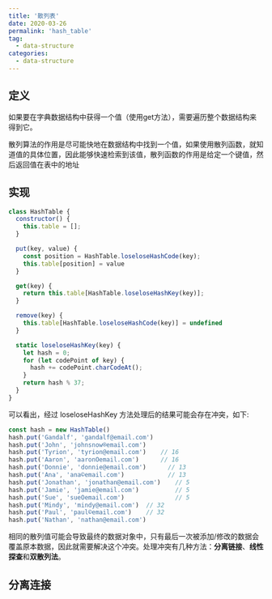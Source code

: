 ```yaml
---
title: '散列表'
date: 2020-03-26
permalink: 'hash_table'
tag:
  - data-structure
categories:
  - data-structure
---
```


## 定义

如果要在字典数据结构中获得一个值（使用get方法），需要遍历整个数据结构来得到它。

散列算法的作用是尽可能快地在数据结构中找到一个值，如果使用散列函数，就知道值的具体位置，因此能够快速检索到该值，散列函数的作用是给定一个键值，然后返回值在表中的地址

## 实现

```js
class HashTable {
  constructor() {
    this.table = [];
  }

  put(key, value) {
    const position = HashTable.loseloseHashCode(key);
    this.table[position] = value
  }

  get(key) {
    return this.table[HashTable.loseloseHashKey(key)];
  }

  remove(key) {
    this.table[HashTable.loseloseHashCode(key)] = undefined
  }

  static loseloseHashKey(key) {
    let hash = 0;
    for (let codePoint of key) {
      hash += codePoint.charCodeAt();
    }
    return hash % 37;
  }
}
```

可以看出，经过 loseloseHashKey 方法处理后的结果可能会存在冲突，如下:

```js
const hash = new HashTable()
hash.put('Gandalf', 'gandalf@email.com')
hash.put('John', 'johnsnow®email.com')
hash.put('Tyrion', 'tyrion@email.com')    // 16
hash.put('Aaron', 'aaronOemail.com')      // 16
hash.put('Donnie', 'donnie@email.com')      // 13
hash.put('Ana', 'ana©email.com')            // 13
hash.put('Jonathan', 'jonathan@email.com')    // 5
hash.put('Jamie', 'jamie@email.com')          // 5
hash.put('Sue', 'sueOemail.com')              // 5
hash.put('Mindy', 'mindy@email.com')  // 32
hash.put('Paul', 'paul©email.com')    // 32
hash.put('Nathan', 'nathan@email.com')
```

相同的散列值可能会导致最终的数据对象中，只有最后一次被添加/修改的数据会覆盖原本数据，因此就需要解决这个冲突。处理冲突有几种方法：**分离链接**、**线性探查**和**双散列法**。

## 分离连接


